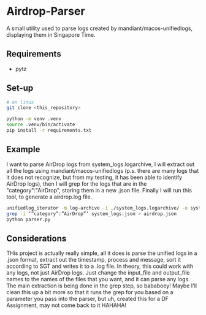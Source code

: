 # Airdrop-Parser
A small utility used to parse logs created by mandiant/macos-unifiedlogs, displaying them in Singapore Time. 


## Requirements 
- pytz

## Set-up
``` bash
# on linux
git clone <this_repository>

python -m venv .venv 
source .venv/bin/activate
pip install -r requirements.txt
```
## Example
I want to parse AirDrop logs from system_logs.logarchive, I will extract out all the logs using mandiant/macos-unifiedlogs (p.s. there are many logs that it does not recognize, but from my testing, it has been able to identify AirDrop logs), then I will grep for the logs that are in the "category":"AirDrop", storing them in a new .json file. Finally I will run this tool, to generate a airdrop.log file. 

``` bash
unifiedlog_iterator -m log-archive -i ./system_logs.logarchive/ -o system_logs.json
grep -i ‘”category”:”AirDrop”’ system_logs.json > airdrop.json
python parser.py
```

## Considerations
THis project is actually really simple, all it does is parse the unified logs in a .json format, extract out the timestamp, process and message, sort it according to SGT and writes it to a .log file. In theory, this could work with any logs, not just AirDrop logs. Just change the input_file and output_file names to the names of the files that you want, and it can parse any logs. The main extraction is being done in the grep step, so bababoey! 
Maybe I'll clean this up a bit more so that it runs the grep for you based on a parameter you pass into the parser, but uh, created this for a DF Assignment, may not come back to it HAHAHA! 